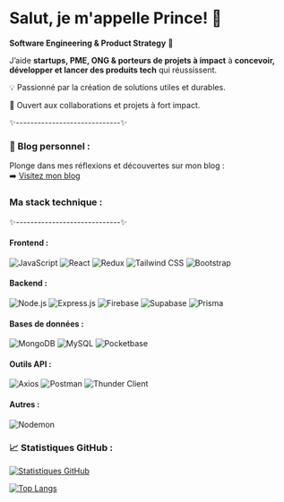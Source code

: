 # Salut, je m'appelle **Prince**! 👋  

**Software Engineering & Product Strategy** 🚀

J’aide **startups, PME, ONG & porteurs de projets à impact** à **concevoir, développer et lancer des produits tech** qui réussissent.

💡 Passionné par la création de solutions utiles et durables.

🤝 Ouvert aux collaborations et projets à fort impact.


✨-----------------------------✨

### 📝 Blog personnel :  
Plonge dans mes réflexions et découvertes sur mon blog :  
➡️ [Visitez mon blog](https://www.princekouame.com/blog)


### Ma stack technique :  
✨-----------------------------✨

#### Frontend :
![JavaScript](https://img.shields.io/badge/JavaScript-F7DF1E?style=for-the-badge&logo=javascript&logoColor=black)
![React](https://img.shields.io/badge/React-61DAFB?style=for-the-badge&logo=react&logoColor=white)
![Redux](https://img.shields.io/badge/Redux-764ABC?style=for-the-badge&logo=redux&logoColor=white)
![Tailwind CSS](https://img.shields.io/badge/Tailwind_CSS-38B2AC?style=for-the-badge&logo=tailwind-css&logoColor=white)
![Bootstrap](https://img.shields.io/badge/Bootstrap-7952B3?style=for-the-badge&logo=bootstrap&logoColor=white)

#### Backend :
![Node.js](https://img.shields.io/badge/Node.js-339933?style=for-the-badge&logo=nodedotjs&logoColor=white)
![Express.js](https://img.shields.io/badge/Express.js-000000?style=for-the-badge&logo=express&logoColor=white)
![Firebase](https://img.shields.io/badge/Firebase-FFCA28?style=for-the-badge&logo=firebase&logoColor=black)
![Supabase](https://img.shields.io/badge/Supabase-3ECF8E?style=for-the-badge&logo=supabase&logoColor=white)
![Prisma](https://img.shields.io/badge/Prisma-3982CE?style=for-the-badge&logo=prisma&logoColor=white)

#### Bases de données :
![MongoDB](https://img.shields.io/badge/MongoDB-4EA94B?style=for-the-badge&logo=mongodb&logoColor=white)
![MySQL](https://img.shields.io/badge/MySQL-4479A1?style=for-the-badge&logo=mysql&logoColor=white)
![Pocketbase](https://img.shields.io/badge/Pocketbase-000000?style=for-the-badge&logo=pocketbase&logoColor=white)

#### Outils API :
![Axios](https://img.shields.io/badge/Axios-5A29E4?style=for-the-badge&logo=axios&logoColor=white)
![Postman](https://img.shields.io/badge/Postman-FF6C37?style=for-the-badge&logo=postman&logoColor=white)
![Thunder Client](https://img.shields.io/badge/Thunder_Client-3EB8EF?style=for-the-badge&logo=thunderclient&logoColor=white)

#### Autres :
![Nodemon](https://img.shields.io/badge/Nodemon-76D04B?style=for-the-badge&logo=nodemon&logoColor=black)

### 📈 Statistiques GitHub :  
[![Statistiques GitHub](https://github-readme-stats.vercel.app/api?username=kouame09&show_icons=true&theme=radical)](https://github.com/kouame09)

[![Top Langs](https://github-readme-stats.vercel.app/api/top-langs/?username=kouame09&layout=compact&theme=radical)](https://github.com/kouame09)




